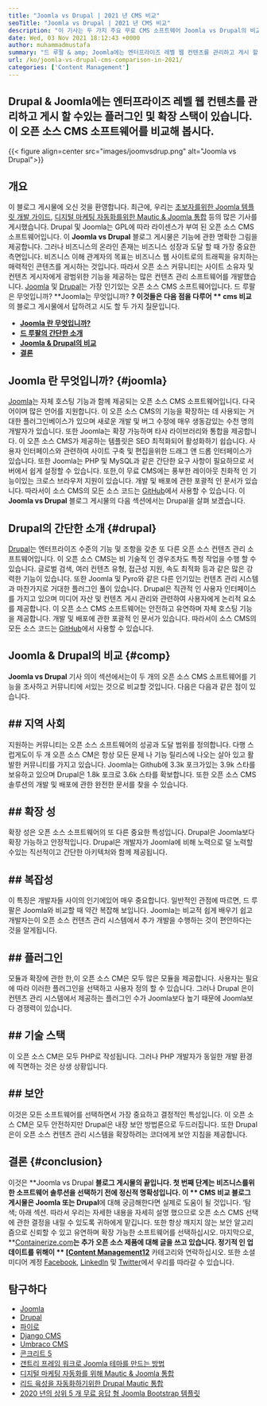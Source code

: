```yaml
---
title: "Joomla vs Drupal | 2021 년 CMS 비교" 
seoTitle: "Joomla vs Drupal | 2021 년 CMS 비교" 
description: "이 기사는 두 가지 주요 무료 CMS 소프트웨어 Joomla vs Drupal의 비교에 관한 것입니다. 두 소프트웨어 모두 자체 주최되며 광범위한 플러그인이 제공됩니다." 
date: Wed, 03 Nov 2021 18:12:43 +0000
author: muhammadmustafa
summary: "드 루팔 & amp; Joomla에는 엔터프라이즈 레벨 웹 컨텐츠를 관리하고 게시 할 수있는 플러그인 및 확장 스택이 있습니다. 이 오픈 소스 CMS 소프트웨어를 비교해 봅시다." 
url: /ko/joomla-vs-drupal-cms-comparison-in-2021/
categories: ['Content Management']
---
```


## Drupal & Joomla에는 엔터프라이즈 레벨 웹 컨텐츠를 관리하고 게시 할 수있는 플러그인 및 확장 스택이 있습니다. 이 오픈 소스 CMS 소프트웨어를 비교해 봅시다.

{{< figure align=center src="images/joomvsdrup.png" alt="Joomla vs Drupal">}}


##  **개요** 
이 블로그 게시물에 오신 것을 환영합니다. 최근에, 우리는 [초보자를위한 Joomla 템플릿 개발 가이드][1], [디지털 마케팅 자동화를위한 Mautic & Joomla 통합][2] 등의 많은 기사를 게시했습니다. Drupal 및 Joomla는 GPL에 따라 라이센스가 부여 된 오픈 소스 CMS 소프트웨어입니다. 이  **Joomla vs Drupal**  블로그 게시물은 기능에 관한 명확한 그림을 제공합니다. 그러나 비즈니스의 온라인 존재는 비즈니스 성장과 도달 할 때 가장 중요한 측면입니다. 비즈니스 이해 관계자의 목표는 비즈니스 웹 사이트로의 트래픽을 유치하는 매력적인 콘텐츠를 게시하는 것입니다.
따라서 오픈 소스 커뮤니티는 사이트 소유자 및 컨텐츠 게시자에게 광범위한 기능을 제공하는 많은 컨텐츠 관리 소프트웨어를 개발했습니다. [Joomla][3] 및 [Drupal][4]는 가장 인기있는 오픈 소스 CMS 소프트웨어입니다. 드 루팔은 무엇입니까? **Joomla는 무엇입니까? **? 이것들은 다음 점을 다루어 ** cms 비교** 의 블로그 게시물에서 답하려고 시도 할 두 가지 질문입니다.
  * **[Joomla 란 무엇입니까?][5]**
  * **[드 루팔의 간단한 소개][6]**
  * **[Joomla & Drupal의 비교][7]**
  * **[결론][8]**

## Joomla 란 무엇입니까?   {#joomla}
[Joomla][3]는 자체 호스팅 기능과 함께 제공되는 오픈 소스 CMS 소프트웨어입니다. 다국어이며 많은 언어를 지원합니다. 이 오픈 소스 CMS의 기능을 확장하는 데 사용되는 거대한 플러그인베이스가 있으며 새로운 개발 및 버그 수정에 매우 생동감있는 수천 명의 개발자가 있습니다. 또한 Joomla는 확장 가능하며 타사 라이브러리와 통합을 제공합니다. 이 오픈 소스 CMS가 제공하는 템플릿은 SEO 최적화되어 활성화하기 쉽습니다. 사용자 인터페이스와 관련하여 사이트 구축 및 편집을위한 드래그 앤 드롭 인터페이스가 있습니다.
또한 Joomla는 PHP 및 MySQL과 같은 간단한 요구 사항이 필요하므로 서버에서 쉽게 설정할 수 있습니다. 또한,이 무료 CMS에는 풍부한 레이아웃 친화적 인 기능이있는 크로스 브라우저 지원이 있습니다. 개발 및 배포에 관한 포괄적 인 문서가 있습니다. 따라서이 소스 CMS의 모든 소스 코드는 [GitHub][9]에서 사용할 수 있습니다. 이  **Joomla vs Drupal**  블로그 게시물의 다음 섹션에서는 Drupal을 살펴 보겠습니다.

## Drupal의 간단한 소개   {#drupal}
[Drupal][4]는 엔터프라이즈 수준의 기능 및 조항을 갖춘 또 다른 오픈 소스 컨텐츠 관리 소프트웨어입니다. 이 오픈 소스 CMS는 비 기술적 인 경우조차도 특정 작업을 수행 할 수 있습니다. 글로벌 검색, 여러 컨텐츠 유형, 접근성 지원, 속도 최적화 등과 같은 많은 강력한 기능이 있습니다. 또한 Joomla 및 Pyro와 같은 다른 인기있는 컨텐츠 관리 시스템과 마찬가지로 거대한 플러그인 풀이 있습니다. Drupal은 직관적 인 사용자 인터페이스를 가지고 있으며 미디어 자산 및 컨텐츠 게시 관리와 관련하여 사용자에게 논리적 요소를 제공합니다.
이 오픈 소스 CMS 소프트웨어는 안전하고 유연하며 자체 호스팅 기능을 제공합니다. 개발 및 배포에 관한 포괄적 인 문서가 있습니다. 따라서이 소스 CMS의 모든 소스 코드는 [GitHub][10]에서 사용할 수 있습니다.

## Joomla & Drupal의 비교   {#comp}
**Joomla vs Drupal** 기사 의이 섹션에서는이 두 개의 오픈 소스 CMS 소프트웨어를 기능을 조사하고 커뮤니티에 서있는 것으로 비교할 것입니다. 다음은 다음과 같은 점이 있습니다.

## ## 지역 사회
지원하는 커뮤니티는 오픈 소스 소프트웨어의 성공과 도달 범위를 정의합니다. 다행 스럽게도이 두 개 오픈 소스 CM은 항상 모든 문제 나 기능 릴리스에 나오는 살아 있고 활발한 커뮤니티를 가지고 있습니다. Joomla는 Github에 3.3k 포크가있는 3.9k 스타를 보유하고 있으며 Drupal은 1.8k 포크로 3.6k 스타를 확보합니다. 또한 오픈 소스 CMS 솔루션의 개발 및 배포에 관한 완전한 문서를 찾을 수 있습니다.

## ## 확장 성
확장 성은 오픈 소스 소프트웨어의 또 다른 중요한 특성입니다. Drupal은 Joomla보다 확장 가능하고 안정적입니다. Drupal은 개발자가 Joomla에 비해 노력으로 덜 노력할 수있는 직선적이고 간단한 아키텍처와 함께 제공됩니다.

## ## 복잡성
이 특징은 개발자들 사이의 인기에있어 매우 중요합니다. 일반적인 관점에 따르면, 드 루팔은 Joomla와 비교할 때 약간 복잡해 보입니다. Joomla는 비교적 쉽게 배우기 쉽고 개발자는이 오픈 소스 컨텐츠 관리 시스템에서 추가 개발을 수행하는 것이 편안하다는 것을 알게됩니다.

## ## 플러그인
모듈과 확장에 관한 한,이 오픈 소스 CM은 모두 많은 모듈을 제공합니다. 사용자는 필요에 따라 이러한 플러그인을 선택하고 사용자 정의 할 수 있습니다. 그러나 Drupal 은이 컨텐츠 관리 시스템에서 제공하는 플러그인 수가 Joomla보다 높기 때문에 Joomla보다 경쟁력이 있습니다.

## ## 기술 스택
이 오픈 소스 CM은 모두 PHP로 작성됩니다. 그러나 PHP 개발자가 동일한 개발 환경에 직면하는 것은 상생 상황입니다.

## ## 보안
이것은 모든 소프트웨어를 선택하면서 가장 중요하고 결정적인 특성입니다. 이 오픈 소스 CM은 모두 안전하지만 Drupal은 내장 보안 방법론으로 두드러집니다. 또한 Drupal 은이 오픈 소스 컨텐츠 관리 시스템을 확장하려는 코더에게 보안 지침을 제공합니다.

## 결론   {#conclusion}
이것은 **Joomla vs Drupal  **블로그 게시물의 끝입니다. 첫 번째 단계는 비즈니스를위한 소프트웨어 솔루션을 선택하기 전에 정신적 명확성입니다. 이 **  CMS 비교  **블로그 게시물은 Joomla 또는**   Drupal**에 대해 궁금해한다면 실제로 도움이 될 것입니다. ‘탐색; 아래 섹션. 따라서 우리는 자세한 내용을 자세히 설명 했으므로 오픈 소스 CMS 선택에 관한 결정을 내릴 수 있도록 귀하에게 맡깁니다. 또한 항상 깨지지 않는 보안 알고리즘으로 신뢰할 수 있고 유연하며 확장 가능한 소프트웨어를 선택하십시오.
마지막으로, **[Containerize.com][11]**는 추가 오픈 소스 제품에 대해 글을 쓰고 있습니다. 정기적 인 업데이트를 위해이 ** [[Content Management][12][12]**  카테고리와 연락하십시오. 또한 소셜 미디어 계정 [Facebook][13], [LinkedIn][14] 및 [Twitter][15]에서 우리를 따라갈 수 있습니다.

## 탐구하다
  * [Joomla][3]
  * [Drupal][4]
  * [파이로][16]
  * [Django CMS][17]
  * [Umbraco CMS][18]
  * [콘크리트 5][19]
  * [갠트리 프레임 워크로 Joomla 테마를 만드는 방법][20]
  * [디지털 마케팅 자동화를 위해 Mautic & Joomla 통합][2]
  * [리드 육성을 자동화하기위한 Drupal Mautic 통합][21]
  * [2020 년의 상위 5 개 무료 응답 형 Joomla Bootstrap 템플릿][22]

  
[1]: https://blog.containerize.com/content-management/responsive-joomla-templates-tutorial/
[2]: https://blog.containerize.com/content-management/integrate-mautic-with-joomla-for-marketing-automation/
[3]: https://products.containerize.com/content-management/joomla
[4]: https://products.containerize.com/content-management/drupal
[5]: #joomla
[6]: #drupal
[7]: #comp
[8]: #Conclusion
[9]: https://github.com/joomla/joomla-cms
[10]: https://github.com/drupal/drupal
[11]: https://www.containerize.com/
[12]: https://products.containerize.com/content-management/
[13]: https://web.facebook.com/containerize
[14]: https://www.linkedin.com/company/containerize/
[15]: https://twitter.com/containerize_co
[16]: https://products.containerize.com/content-management/pyro
[17]: https://products.containerize.com/content-management/django
[18]: https://products.containerize.com/content-management/umbraco
[19]: https://products.containerize.com/content-management/concrete5
[20]: https://blog.containerize.com/content-management/how-to-create-joomla-theme-joomla-gantry-framework/
[21]: https://blog.containerize.com/content-management/drupal-tutorial-automate-lead-growth-with-drupal-mautic/
[22]: https://blog.containerize.com/content-management/top-5-best-free-responsive-joomla-templates-of-2020/
